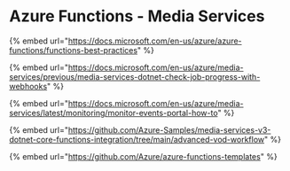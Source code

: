 # Azure Functions - Media Services

{% embed url="https://docs.microsoft.com/en-us/azure/azure-functions/functions-best-practices" %}

{% embed url="https://docs.microsoft.com/en-us/azure/media-services/previous/media-services-dotnet-check-job-progress-with-webhooks" %}

{% embed url="https://docs.microsoft.com/en-us/azure/media-services/latest/monitoring/monitor-events-portal-how-to" %}

{% embed url="https://github.com/Azure-Samples/media-services-v3-dotnet-core-functions-integration/tree/main/advanced-vod-workflow" %}

{% embed url="https://github.com/Azure/azure-functions-templates" %}



